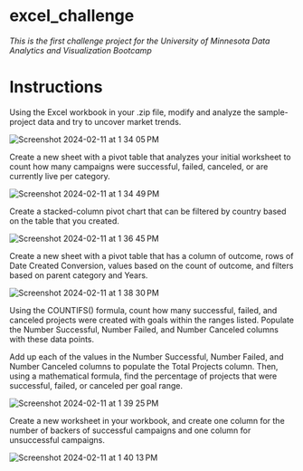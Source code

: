 # excel_challenge
_This is the first challenge project for the University of Minnesota Data Analytics and Visualization Bootcamp_

# Instructions
Using the Excel workbook in your .zip file, modify and analyze the sample-project data and try to uncover market trends.

![Screenshot 2024-02-11 at 1 34 05 PM](https://github.com/AshleyKAnderson/excel_challenge/assets/151413928/4b54c598-388e-4ac2-88e2-5b2240be6ad4)

Create a new sheet with a pivot table that analyzes your initial worksheet to count how many campaigns were successful, failed, canceled, or are currently live per category.

![Screenshot 2024-02-11 at 1 34 49 PM](https://github.com/AshleyKAnderson/excel_challenge/assets/151413928/0adf9a61-0eb5-453f-84a9-3c284e532dcf)

Create a stacked-column pivot chart that can be filtered by country based on the table that you created.

![Screenshot 2024-02-11 at 1 36 45 PM](https://github.com/AshleyKAnderson/excel_challenge/assets/151413928/4cdd2086-a36f-4d89-93cb-ba17b6ce552a)

Create a new sheet with a pivot table that has a column of outcome, rows of Date Created Conversion, values based on the count of outcome, and filters based on parent category and Years.

![Screenshot 2024-02-11 at 1 38 30 PM](https://github.com/AshleyKAnderson/excel_challenge/assets/151413928/c5422c78-6220-4e6e-ac92-704d30fb7542)

Using the COUNTIFS() formula, count how many successful, failed, and canceled projects were created with goals within the ranges listed. Populate the Number Successful, Number Failed, and Number Canceled columns with these data points.

Add up each of the values in the Number Successful, Number Failed, and Number Canceled columns to populate the Total Projects column. Then, using a mathematical formula, find the percentage of projects that were successful, failed, or canceled per goal range.

![Screenshot 2024-02-11 at 1 39 25 PM](https://github.com/AshleyKAnderson/excel_challenge/assets/151413928/2f3b51df-5e5d-40a9-9569-7cf7ae0aaa0e)

Create a new worksheet in your workbook, and create one column for the number of backers of successful campaigns and one column for unsuccessful campaigns.

![Screenshot 2024-02-11 at 1 40 13 PM](https://github.com/AshleyKAnderson/excel_challenge/assets/151413928/fb841647-e967-41ab-b68c-d671d3a46459)
